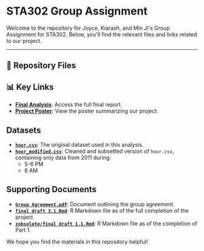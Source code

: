 # STA302 Group Assignment

Welcome to the repository for Joyce, Kiarash, and Min Ji's Group Assignment for STA302. Below, you'll find the relevant files and links related to our project.

---

## 📂 Repository Files

## 📊 Key Links

- **[Final Analysis](https://github.com/kiarashkianid/Washington-Bike-Sharing-Regression-analysis/blob/f5960f503096bfb23e02426fe42406d18163dd54/Should%20Washington%20DC%E2%80%99s%20Bikeshare%20System%20Reduce%20Operations%20During%20the%20Winter%20Months_-1.pdf)**: Access the full final report.
- **[Project Poster](https://github.com/kiarashkianid/Washington-Bike-Sharing-Regression-analysis/blob/6a23a5334774373b2a22900240e72c4153e84aa0/Green%20simple%20business%20model%20canvas%20poster.pdf)**: View the poster summarizing our project.

## Datasets
- **[`hour.csv`](hour.csv)**: The original dataset used in this analysis.
- **[`hour_modified.csv`](hour_modified.csv)**: Cleaned and subsetted version of `hour.csv`, containing only data from 2011 during:
  - 5–6 PM
  - 8 AM

## Supporting Documents
- **[`Group Agreement.pdf`](Group%20Agreement.pdf)**: Document outlining the group agreement.
- **[`final draft 3.1.Rmd`](final%20draft%201.1.Rmd)**: R Markdown file as of the full completion of the project.
- **[`zobsolete/final draft 1.1.Rmd`](final%20draft%201.1.Rmd)**: R Markdown file as of the completion of Part 1.

We hope you find the materials in this repository helpful!
